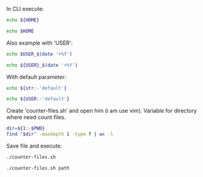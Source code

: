 In CLI execute:
```bash
echo ${HOME}
```
```bash
echo $HOME
```
Also example with 'USER':
```bash
echo $USER_$(date '+%Y')
```
```bash
echo ${USER}_$(date '+%Y')
```

With default parameter:
```bash
echo ${str:-'default'}
```
```bash
echo ${USER:-'default'}
```

Create 'counter-files.sh' and open him (i am use vim).
Variable for directory where need count files.
```bash
dir=${1:-$PWD}
find "$dir" -maxdepth 1 -type f | wc -l
```
Save file and execute:
```bash
./counter-files.sh
```
```bash
./counter-files.sh path
```

